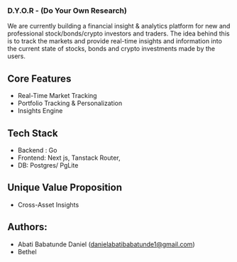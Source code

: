 
### D.Y.O.R - (Do Your Own Research)

We are currently building a financial insight & analytics platform for new and professional stock/bonds/crypto investors and traders. The idea behind this is to track the markets and provide real-time insights and information into the current state of stocks, bonds and crypto investments made by the users.

## Core Features
- Real-Time Market Tracking
- Portfolio Tracking & Personalization
- Insights Engine

## Tech Stack
- Backend : Go
- Frontend: Next js, Tanstack Router, 
- DB: Postgres/ PgLite

## Unique Value Proposition
- Cross-Asset Insights

## Authors: 
- Abati Babatunde Daniel (danielabatibabatunde1@gmail.com)
- Bethel